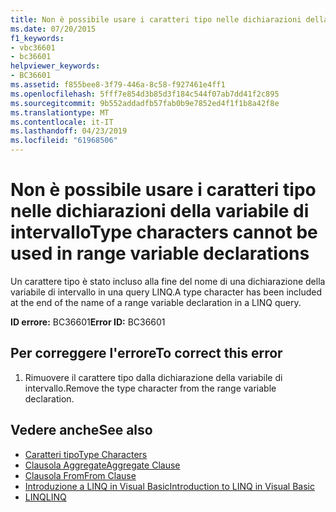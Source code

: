 ```yaml
---
title: Non è possibile usare i caratteri tipo nelle dichiarazioni della variabile di intervallo
ms.date: 07/20/2015
f1_keywords:
- vbc36601
- bc36601
helpviewer_keywords:
- BC36601
ms.assetid: f855bee8-3f79-446a-8c58-f927461e4ff1
ms.openlocfilehash: 5fff7e854d3b85d3f184c544f07ab7dd41f2c895
ms.sourcegitcommit: 9b552addadfb57fab0b9e7852ed4f1f1b8a42f8e
ms.translationtype: MT
ms.contentlocale: it-IT
ms.lasthandoff: 04/23/2019
ms.locfileid: "61968506"
---
```

# <a name="type-characters-cannot-be-used-in-range-variable-declarations"></a><span data-ttu-id="4a595-102">Non è possibile usare i caratteri tipo nelle dichiarazioni della variabile di intervallo</span><span class="sxs-lookup"><span data-stu-id="4a595-102">Type characters cannot be used in range variable declarations</span></span>
<span data-ttu-id="4a595-103">Un carattere tipo è stato incluso alla fine del nome di una dichiarazione della variabile di intervallo in una query LINQ.</span><span class="sxs-lookup"><span data-stu-id="4a595-103">A type character has been included at the end of the name of a range variable declaration in a LINQ query.</span></span>  
  
 <span data-ttu-id="4a595-104">**ID errore:** BC36601</span><span class="sxs-lookup"><span data-stu-id="4a595-104">**Error ID:** BC36601</span></span>  
  
## <a name="to-correct-this-error"></a><span data-ttu-id="4a595-105">Per correggere l'errore</span><span class="sxs-lookup"><span data-stu-id="4a595-105">To correct this error</span></span>  
  
1. <span data-ttu-id="4a595-106">Rimuovere il carattere tipo dalla dichiarazione della variabile di intervallo.</span><span class="sxs-lookup"><span data-stu-id="4a595-106">Remove the type character from the range variable declaration.</span></span>  
  
## <a name="see-also"></a><span data-ttu-id="4a595-107">Vedere anche</span><span class="sxs-lookup"><span data-stu-id="4a595-107">See also</span></span>

- [<span data-ttu-id="4a595-108">Caratteri tipo</span><span class="sxs-lookup"><span data-stu-id="4a595-108">Type Characters</span></span>](../../visual-basic/programming-guide/language-features/data-types/type-characters.md)
- [<span data-ttu-id="4a595-109">Clausola Aggregate</span><span class="sxs-lookup"><span data-stu-id="4a595-109">Aggregate Clause</span></span>](../../visual-basic/language-reference/queries/aggregate-clause.md)
- [<span data-ttu-id="4a595-110">Clausola From</span><span class="sxs-lookup"><span data-stu-id="4a595-110">From Clause</span></span>](../../visual-basic/language-reference/queries/from-clause.md)
- [<span data-ttu-id="4a595-111">Introduzione a LINQ in Visual Basic</span><span class="sxs-lookup"><span data-stu-id="4a595-111">Introduction to LINQ in Visual Basic</span></span>](../../visual-basic/programming-guide/language-features/linq/introduction-to-linq.md)
- [<span data-ttu-id="4a595-112">LINQ</span><span class="sxs-lookup"><span data-stu-id="4a595-112">LINQ</span></span>](../../visual-basic/programming-guide/language-features/linq/index.md)
